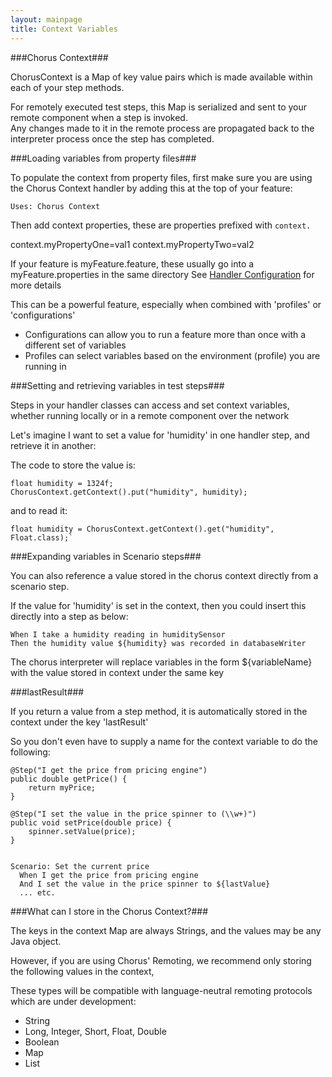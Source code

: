 ```yaml
---
layout: mainpage
title: Context Variables
---
```


###Chorus Context###

ChorusContext is a Map of key value pairs which is made available within each of your step methods.  

For remotely executed test steps, this Map is serialized and sent to your remote component when a step is invoked.  
Any changes made to it in the remote process are propagated back to the interpreter process once the step has completed.

###Loading variables from property files###

To populate the context from property files, first make sure you are using the Chorus Context handler by adding this at the top of your feature:

    Uses: Chorus Context

Then add context properties, these are properties prefixed with `context.`

context.myPropertyOne=val1
context.myPropertyTwo=val2

If your feature is myFeature.feature, these usually go into a myFeature.properties in the same directory
See [Handler Configuration](/HandlerConfiguration) for more details

This can be a powerful feature, especially when combined with 'profiles' or 'configurations'

* Configurations can allow you to run a feature more than once with a different set of variables
* Profiles can select variables based on the environment (profile) you are running in

###Setting and retrieving variables in test steps###

Steps in your handler classes can access and set context variables, whether running locally or in a remote component over the network

Let's imagine I want to set a value for 'humidity' in one handler step, and retrieve it in another:

The code to store the value is:

    float humidity = 1324f;
    ChorusContext.getContext().put("humidity", humidity);

and to read it:

    float humidity = ChorusContext.getContext().get("humidity", Float.class);`


###Expanding variables in Scenario steps###

You can also reference a value stored in the chorus context directly from a scenario step.

If the value for 'humidity' is set in the context, then you could insert this directly into a step as below:

    When I take a humidity reading in humiditySensor
    Then the humidity value ${humidity} was recorded in databaseWriter

The chorus interpreter will replace variables in the form ${variableName} with the value stored in context under the same key


###lastResult###

If you return a value from a step method, it is automatically stored in the context under the key 'lastResult'

So you don't even have to supply a name for the context variable to do the following:

    @Step("I get the price from pricing engine")
    public double getPrice() {
        return myPrice;
    }

    @Step("I set the value in the price spinner to (\\w+)")
    public void setPrice(double price) {
        spinner.setValue(price);
    }


    Scenario: Set the current price
      When I get the price from pricing engine
      And I set the value in the price spinner to ${lastValue}
      ... etc.


###What can I store in the Chorus Context?###

The keys in the context Map are always Strings, and the values may be any Java object.

However, if you are using Chorus' Remoting, we recommend only storing the following values in the context,

These types will be compatible with language-neutral remoting protocols which are under development:

* String
* Long, Integer, Short, Float, Double
* Boolean
* Map
* List
